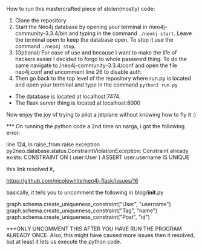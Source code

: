  How to run this mastercrafted piece of stolen(mostly) code: 
1. Clone the repository 
1. Start the Neo4j database by opening your terminal in /neo4j-community-3.3.4/bin and typing in the command 
`./neo4j start`. Leave the terminal open to keep the database open. To stop it use the command `./neo4j stop`.
1. (Optional) For ease of use and because I want to make the life of hackers easier I decided to forgo to whole password thing.
To do the same navigate to /neo4j-community-3.3.4/conf and open the file neo4j.conf and uncomment line 26 to disable auth.
1. Then go back to the top level of the repository where run.py is located and open your terminal and type in the command 
`python3 run.py`

* The database is located at localhost:7474.
* The flask server thing is located at localhost:8000

Now enjoy the joy of trying to pilot a jetplane without knowing how to fly it :)  


*** On running the python code a 2nd time on narga, i got the following error:

line 124, in raise_from
    raise exception
py2neo.database.status.ConstraintViolationException: Constraint already exists: CONSTRAINT ON ( user:User ) ASSERT user.username IS UNIQUE

this link resolved it,

https://github.com/nicolewhite/neo4j-flask/issues/16
 
basically, it tells you to uncomment the following in blog/__init__.py

graph.schema.create_uniqueness_constraint("User", "username")
graph.schema.create_uniqueness_constraint("Tag", "name")
graph.schema.create_uniqueness_constraint("Post", "id")

***ONLY UNCOMMENT THIS AFTER YOU HAVE RUN THE PROGRAM ALREADY ONCE.
Also, this might have caused more issues then it resolved, but at least it lets us execute the python code.

